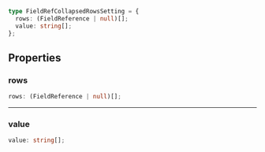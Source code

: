 ```ts
type FieldRefCollapsedRowsSetting = {
  rows: (FieldReference | null)[];
  value: string[];
};
```

## Properties

### rows

```ts
rows: (FieldReference | null)[];
```

***

### value

```ts
value: string[];
```

